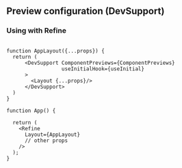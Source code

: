 ## Preview configuration (DevSupport)


### Using with Refine

```

function AppLayout({...props}) {
  return (
      <DevSupport ComponentPreviews={ComponentPreviews}
                  useInitialHook={useInitial}
      >
        <Layout {...props}/>
      </DevSupport>
  )
}

function App() {

  return (
    <Refine
      Layout={AppLayout}
      // other props  
    />
  );
}


